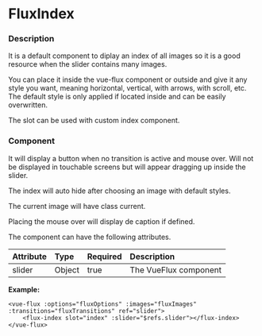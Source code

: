 # FluxIndex

### Description

It is a default component to diplay an index of all images so it is a good resource when the slider contains many images.

You can place it inside the vue-flux component or outside and give it any style you want, meaning horizontal, vertical, with arrows, with scroll, etc. The default style is only applied if located inside and can be easily overwritten.

The slot can be used with custom index component.

### Component

It will display a button when no transition is active and mouse over. Will not be displayed in touchable screens but will appear dragging up inside the slider.

The index will auto hide after choosing an image with default styles.

The current image will have class current.

Placing the mouse over will display de caption if defined.

The component can have the following attributes.

| Attribute | Type | Required | Description |
| :--- | :--- | :--- | :--- |
| slider | Object | true | The VueFlux component |

**Example:**

```markup
<vue-flux :options="fluxOptions" :images="fluxImages" :transitions="fluxTransitions" ref="slider">
    <flux-index slot="index" :slider="$refs.slider"></flux-index>
</vue-flux>
```

